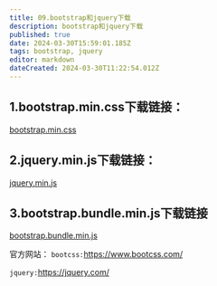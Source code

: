 ```yaml
---
title: 09.bootstrap和jquery下载
description: bootstrap和jquery下载
published: true
date: 2024-03-30T15:59:01.185Z
tags: bootstrap, jquery
editor: markdown
dateCreated: 2024-03-30T11:22:54.012Z
---
```


## 1.bootstrap.min.css下载链接：
[bootstrap.min.css](/wiki/python/django/框架文件下载/bootstrap.min.css)

## 2.jquery.min.js下载链接：
[jquery.min.js](/wiki/python/django/框架文件下载/jquery.min.js)

## 3.bootstrap.bundle.min.js下载链接
[bootstrap.bundle.min.js](/wiki/python/django/框架文件下载/bootstrap.bundle.min.js)

官方网站：
`bootcss:`https://www.bootcss.com/

`jquery:`https://jquery.com/
